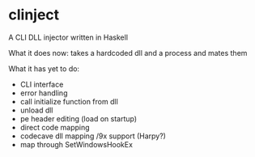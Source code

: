 clinject
========

A CLI DLL injector written in Haskell

What it does now:
takes a hardcoded dll and a process and mates them

What it has yet to do:

- CLI interface
- error handling
- call initialize function from dll
- unload dll
- pe header editing (load on startup)
- direct code mapping
- codecave dll mapping /9x support (Harpy?)
- map through SetWindowsHookEx
